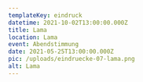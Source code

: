 ```yaml
---
templateKey: eindruck
datetime: 2021-10-02T13:00:00.000Z
title: Lama
location: Lama
event: Abendstimmung
date: 2021-05-25T13:00:00.000Z
pic: /uploads/eindruecke-07-lama.png
alt: Lama
---
```

